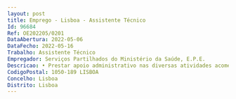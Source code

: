 ```yaml
--- 
layout: post
title: Emprego - Lisboa - Assistente Técnico
Id: 96684
Ref: OE202205/0201
DataAbertura: 2022-05-06
DataFecho: 2022-05-16
Trabalho: Assistente Técnico
Empregador: Serviços Partilhados do Ministério da Saúde, E.P.E.
Descricao: • Prestar apoio administrativo nas diversas atividades acometidas a direção  unidade, nomeadamente agendar reuniões, reservar salas e elaborar atas, analisar e encaminhar ofícios para as respetivas equipas • Assessorar os vários interlocutores e chefias da direção unidade nas atividades em que se mostre necessário o seu apoio e ou participação • Prestar o apoio administrativo necessário ao funcionamento da organização, cumprindo os procedimentos internos • Assegurar o cumprimento dos circuitos e o recurso a todos os sistemas de informação de suporte à atividade interna da organização • Documentar os procedimentos da unidade, e qualquer informação considerada relevante, com vista à manutenção da eficiência e eficácia do serviço, assegurando as boas práticas • Elaborar e gerir reportes internos.
CodigoPostal: 1050-189 LISBOA
Concelho: Lisboa
Distrito: Lisboa
--- 
```

